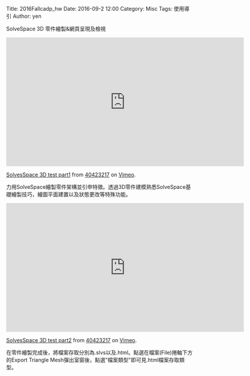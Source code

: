 Title: 2016Fallcadp_hw
Date: 2016-09-2 12:00
Category: Misc
Tags: 使用導引
Author: yen



<!-- PELICAN_END_SUMMARY -->

SolveSpace 3D 零件繪製&網頁呈現及檢視
<iframe src="https://player.vimeo.com/video/198664429" width="640" height="347" frameborder="0" webkitallowfullscreen mozallowfullscreen allowfullscreen></iframe> <p><a href="https://vimeo.com/198664429">SolvesSpace 3D test part1</a> from <a href="https://vimeo.com/user61170413">40423217</a> on <a href="https://vimeo.com">Vimeo</a>.
</p>
力用SolveSpace繪製零件架構並引申特徵。透過3D零件建模熟悉SolveSpace基礎繪製技巧，繪圖平面建置以及狀態更改等特殊功能。
<p> 
<iframe src="https://player.vimeo.com/video/198664481" width="640" height="347" frameborder="0" webkitallowfullscreen mozallowfullscreen allowfullscreen></iframe> <p><a href="https://vimeo.com/198664481">SolvesSpace 3D test part2</a> from <a href="https://vimeo.com/user61170413">40423217</a> on <a href="https://vimeo.com">Vimeo</a>.</p>
<p>
在零件繪製完成後，將檔案存取分別為.slvs以及.html。點選在檔案(File)捲軸下方的Export Triangle Mesh彈出室窗後，點選"檔案類型"即可見.html檔案存取類型。
<p>
